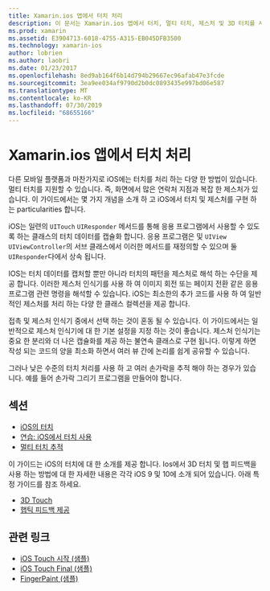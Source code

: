 ```yaml
---
title: Xamarin.ios 앱에서 터치 처리
description: 이 문서는 Xamarin.ios 앱에서 터치, 멀티 터치, 제스처 및 3D 터치를 사용 하는 방법을 설명 하는 가이드로 연결 됩니다.
ms.prod: xamarin
ms.assetid: E3904713-6018-4755-A315-EB045DFB3500
ms.technology: xamarin-ios
author: lobrien
ms.author: laobri
ms.date: 01/23/2017
ms.openlocfilehash: 8ed9ab164f6b14d794b29667ec96afab47e3fcde
ms.sourcegitcommit: 3ea9ee034af9790d2b0dc0893435e997bd06e587
ms.translationtype: MT
ms.contentlocale: ko-KR
ms.lasthandoff: 07/30/2019
ms.locfileid: "68655166"
---
```

# <a name="handling-touch-in-xamarinios-apps"></a>Xamarin.ios 앱에서 터치 처리

다른 모바일 플랫폼과 마찬가지로 iOS에는 터치를 처리 하는 다양 한 방법이 있습니다. 멀티 터치를 지원할 수 있습니다. 즉, 화면에서 많은 연락처 지점과 복잡 한 제스처가 있습니다. 이 가이드에서는 몇 가지 개념을 소개 하 고 iOS에서 터치 및 제스처를 구현 하는 particularities 합니다.

iOS는 일련의 `UITouch` `UIResponder` 메서드를 통해 응용 프로그램에서 사용할 수 있도록 하는 클래스의 터치 데이터를 캡슐화 합니다. 응용 프로그램은 및 `UIView` `UIViewController`의 서브 클래스에서 이러한 메서드를 재정의할 수 있으며 둘 `UIResponder`다에서 상속 됩니다.

IOS는 터치 데이터를 캡처할 뿐만 아니라 터치의 패턴을 제스처로 해석 하는 수단을 제공 합니다. 이러한 제스처 인식기를 사용 하 여 이미지 회전 또는 페이지 전환 같은 응용 프로그램 관련 명령을 해석할 수 있습니다. iOS는 최소한의 추가 코드를 사용 하 여 일반적인 제스처를 처리 하는 다양 한 클래스 컬렉션을 제공 합니다.

접촉 및 제스처 인식기 중에서 선택 하는 것이 혼동 될 수 있습니다. 이 가이드에서는 일반적으로 제스처 인식기에 대 한 기본 설정을 지정 하는 것이 좋습니다. 제스처 인식기는 중요 한 분리와 더 나은 캡슐화를 제공 하는 불연속 클래스로 구현 됩니다. 이렇게 하면 작성 되는 코드의 양을 최소화 하면서 여러 뷰 간에 논리를 쉽게 공유할 수 있습니다.

그러나 낮은 수준의 터치 처리를 사용 하 고 여러 손가락을 추적 해야 하는 경우가 있습니다. 예를 들어 손가락 그리기 프로그램을 만들어야 합니다.

## <a name="sections"></a>섹션

-  [iOS의 터치](touch-in-ios.md)
-  [연습: iOS에서 터치 사용](ios-touch-walkthrough.md)
-  [멀티 터치 추적](touch-tracking.md)

이 가이드는 iOS의 터치에 대 한 소개를 제공 합니다. Ios에서 3D 터치 및 햅 피드백을 사용 하는 방법에 대 한 자세한 내용은 각각 iOS 9 및 10에 소개 되어 있습니다. 아래 특정 가이드를 참조 하세요.

* [3D Touch](~/ios/platform/3d-touch.md)
* [햅틱 피드백 제공](~/ios/user-interface/ios-ui/haptic-feedback.md)

## <a name="related-links"></a>관련 링크

- [iOS Touch 시작 (샘플)](https://docs.microsoft.com/samples/xamarin/ios-samples/applicationfundamentals-touch-start)
- [iOS Touch Final (샘플)](https://docs.microsoft.com/samples/xamarin/ios-samples/applicationfundamentals-touch-final)
- [FingerPaint (샘플)](https://docs.microsoft.com/samples/xamarin/ios-samples/applicationfundamentals-fingerpaint)
